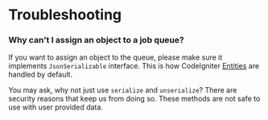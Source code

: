 # Troubleshooting

### Why can't I assign an object to a job queue?

If you want to assign an object to the queue, please make sure it implements `JsonSerializable` interface. This is how CodeIgniter [Entities](https://codeigniter.com/user_guide/models/entities.html) are handled by default.

You may ask, why not just use `serialize` and `unserialize`? There are security reasons that keep us from doing so. These methods are not safe to use with user provided data.

